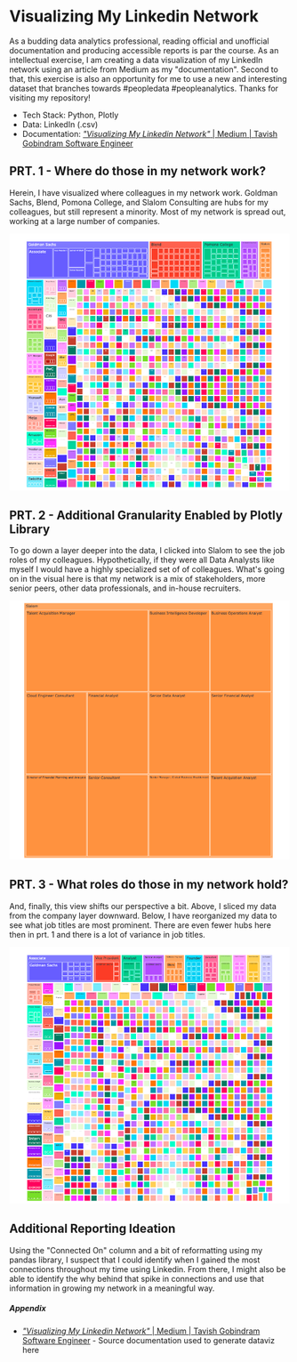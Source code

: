 # Visualizing My Linkedin Network

As a budding data analytics professional, reading official and unofficial documentation and producing accessible reports is par the course. As an intellectual exercise, I am creating a data visualization of my LinkedIn network using an article from Medium as my "documentation". Second to that, this exercise is also an opportunity for me to use a new and  interesting dataset that branches towards #peopledata #peopleanalytics. Thanks for visiting my repository!

- Tech Stack: Python, Plotly
- Data: LinkedIn (.csv)
- Documentation: [_"Visualizing My Linkedin Network"_ | Medium | Tavish Gobindram Software Engineer](https://towardsdatascience.com/visualizing-my-linkedin-network-c4b232ab2ad0) 


## PRT. 1 - Where do those in my network work?

Herein, I have visualized where colleagues in my network work. Goldman Sachs, Blend, Pomona College, and Slalom Consulting are hubs for my colleagues, but still represent a minority. Most of my network is spread out, working at a large number of companies. 

![](Visualizations/Where_do_those_in_my_network_work.png)

## PRT. 2 - Additional Granularity Enabled by Plotly Library

To go down a layer deeper into the data, I clicked into Slalom to see the job roles of my colleagues. Hypothetically, if they were all Data Analysts like myself I would have a highly specialized set of of colleagues. What's going on in the visual here is that my network is a mix of stakeholders, more senior peers, other data professionals, and in-house recruiters.

![](Visualizations/Digging_deeper.png)

## PRT. 3 - What roles do those in my network hold?

And, finally, this view shifts our perspective a bit. Above, I sliced my data from the company layer downward. Below, I have reorganized my data to see what job titles are most prominent. There are even fewer hubs here then in prt. 1 and there is a lot of variance in job titles.

![](Visualizations/What_kinds_of_roles_do_those_in_my_network_have.png)

## Additional Reporting Ideation
Using the "Connected On" column and a bit of reformatting using my pandas library, I suspect that I could identify when I gained the most connections throughout my time using Linkedin. From there, I might also be able to identify the why behind that spike in connections and use that information in growing my network in a meaningful way.

##### Appendix

* [_"Visualizing My Linkedin Network"_ | Medium | Tavish Gobindram Software Engineer](https://towardsdatascience.com/visualizing-my-linkedin-network-c4b232ab2ad0) - Source documentation used to generate dataviz here
